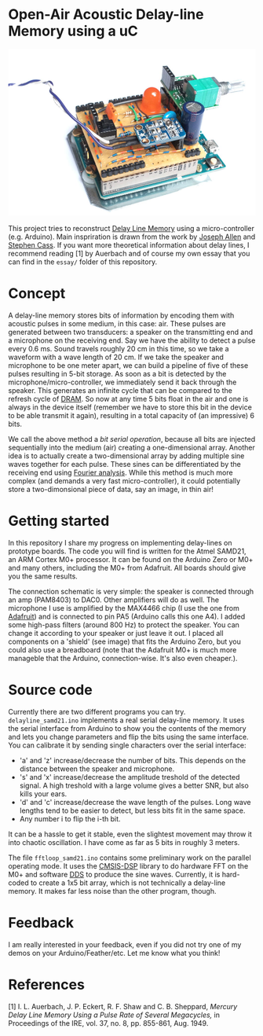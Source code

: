 # Open-Air Acoustic Delay-line Memory using a uC

![Assembled prototype board used for the experiment](https://github.com/mickymuis/delayline/blob/master/images/assembled.jpg "Assembled prototype")

This project tries to reconstruct [Delay Line Memory](https://en.wikipedia.org/wiki/Delay_line_memory) using a micro-controller (e.g. Arduino). Main inspriration is drawn from the work by [Joseph Allen](http://jhallenworld.blogspot.nl/2014/01/acoustic-delay-line-memory.html) and [Stephen Cass](https://spectrum.ieee.org/geek-life/hands-on/build-a-delayline-memory-out-of-mostly-thin-air). If you want more theoretical information about delay lines, I recommend reading [1] by Auerbach and of course my own essay that you can find in the ```essay/``` folder of this repository.

# Concept

A delay-line memory stores bits of information by encoding them with acoustic pulses in some medium, in this case: air. These pulses are generated between two transducers: a speaker on the transmitting end and a microphone on the receiving end. Say we have the ability to detect a pulse every 0.6 ms. Sound travels roughly 20 cm in this time, so we take a waveform with a wave length of 20 cm. If we take the speaker and microphone to be one meter apart, we can build a pipeline of five of these pulses resulting in 5-bit storage. As soon as a bit is detected by the microphone/micro-controller, we immediately send it back through the speaker. This generates an infinite cycle that can be compared to the refresh cycle of [DRAM](https://en.wikipedia.org/wiki/Dynamic_random-access_memory). So now at any time 5 bits float in the air and one is always in the device itself (remember we have to store this bit in the device to be able transmit it again), resulting in a total capacity of (an impressive) 6 bits.

We call the above method a *bit serial operation*, because all bits are injected sequentially into the medium (air) creating a one-dimensional array. Another idea is to actually create a two-dimensional array by adding multiple sine waves together for each pulse. These sines can be differentiated by the receiving end using [Fourier analysis](https://en.wikipedia.org/wiki/Fourier_analysis). While this method is much more complex (and demands a very fast micro-controller), it could potentially store a two-dimonsional piece of data, say an image, in thin air!

# Getting started

In this repository I share my progress on implementing delay-lines on prototype boards. The code you will find is written for the Atmel SAMD21, an ARM Cortex M0+ processor. It can be found on the Arduino Zero or M0+ and many others, including the M0+ from Adafruit. All boards should give you the same results.

The connection schematic is very simple: the speaker is connected through an amp (PAM8403) to DAC0. Other amplifiers will do as well. The microphone I use is amplified by the MAX4466 chip (I use the one from [Adafruit](https://www.adafruit.com/product/1063)) and is connected to pin PA5 (Arduino calls this one A4). I added some high-pass filters (around 800 Hz) to protect the speaker. You can change it according to your speaker or just leave it out. I placed all components on a 'shield' (see image) that fits the Arduino Zero, but you could also use a breadboard (note that the Adafruit M0+ is much more manageble that the Arduino, connection-wise. It's also even cheaper.).

# Source code

Currently there are two different programs you can try. ```delayline_samd21.ino``` implements a real serial delay-line memory. It uses the serial interface from Arduino to show you the contents of the memory and lets you change parameters and flip the bits using the same interface. You can calibrate it by sending single characters over the serial interface:
* 'a' and 'z' increase/decrease the number of bits. This depends on the distance between the speaker and microphone.
* 's' and 'x' increase/decrease the amplitude treshold of the detected signal. A high treshold with a large volume gives a better SNR, but also kills your ears.
* 'd' and 'c' increase/decrease the wave length of the pulses. Long wave lengths tend to be easier to detect, but less bits fit in the same space.
* Any number i to flip the i-th bit. 

It can be a hassle to get it stable, even the slightest movement may throw it into chaotic oscillation. I have come as far as 5 bits in roughly 3 meters.

The file ```fftloop_samd21.ino``` contains some preliminary work on the parallel operating mode. It uses the [CMSIS-DSP](http://www.keil.com/pack/doc/cmsis/DSP/html/index.html) library to do hardware FFT on the M0+ and software [DDS](http://www.radio-electronics.com/info/rf-technology-design/pll-synthesizers/direct-digital-synthesizer-dds-tutorial.php) to produce the sine waves. Currently, it is hard-coded to create a 1x5 bit array, which is not technically a delay-line memory. It makes far less noise than the other program, though. 

# Feedback
I am really interested in your feedback, even if you did not try one of my demos on your Arduino/Feather/etc. Let me know what you think!

# References
[1] I. L. Auerbach, J. P. Eckert, R. F. Shaw and C. B. Sheppard, *Mercury Delay Line Memory Using a Pulse Rate of Several Megacycles,* in Proceedings of the IRE, vol. 37, no. 8, pp. 855-861, Aug. 1949.
